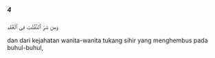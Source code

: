 ##### 4

<span class="ayah">وَمِن شَرِّ ٱلنَّفَّٰثَٰتِ فِى ٱلْعُقَدِ</span>

<span class="ayah_translation">dan dari kejahatan wanita-wanita tukang sihir yang menghembus pada buhul-buhul,</span>
